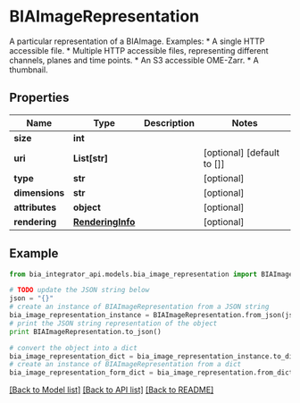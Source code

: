 # BIAImageRepresentation

A particular representation of a BIAImage. Examples:  * A single HTTP accessible file. * Multiple HTTP accessible files, representing different channels, planes and time points. * An S3 accessible OME-Zarr. * A thumbnail.

## Properties
Name | Type | Description | Notes
------------ | ------------- | ------------- | -------------
**size** | **int** |  | 
**uri** | **List[str]** |  | [optional] [default to []]
**type** | **str** |  | [optional] 
**dimensions** | **str** |  | [optional] 
**attributes** | **object** |  | [optional] 
**rendering** | [**RenderingInfo**](RenderingInfo.md) |  | [optional] 

## Example

```python
from bia_integrator_api.models.bia_image_representation import BIAImageRepresentation

# TODO update the JSON string below
json = "{}"
# create an instance of BIAImageRepresentation from a JSON string
bia_image_representation_instance = BIAImageRepresentation.from_json(json)
# print the JSON string representation of the object
print BIAImageRepresentation.to_json()

# convert the object into a dict
bia_image_representation_dict = bia_image_representation_instance.to_dict()
# create an instance of BIAImageRepresentation from a dict
bia_image_representation_form_dict = bia_image_representation.from_dict(bia_image_representation_dict)
```
[[Back to Model list]](../README.md#documentation-for-models) [[Back to API list]](../README.md#documentation-for-api-endpoints) [[Back to README]](../README.md)


